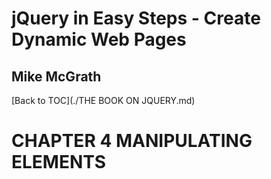 # **jQuery in Easy Steps - Create Dynamic Web Pages**
## Mike McGrath

[Back to TOC](./THE BOOK ON JQUERY.md)
 
# CHAPTER 4 MANIPULATING ELEMENTS



